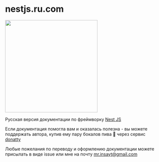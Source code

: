 # nestjs.ru.com

<img src="https://raw.githubusercontent.com/Insayt/nestjs.ru.com/master/src/.vuepress/public/logo.svg" width="300">

Русская версия документации по фреймворку [Nest JS](https://nestjs.com/)

Если документация помогла вам и оказалась полезна - вы можете
поддержать автора, купив ему пару бокалов пива 🍺 через сервис [donatty](https://donatty.com/insayt)

Любые пожелания по переводу и оформлению документации можете присылать в виде issue
или мне на почту <a href="mailto:mr.insayt@gmail.com"> mr.insayt@gmail.com </a>